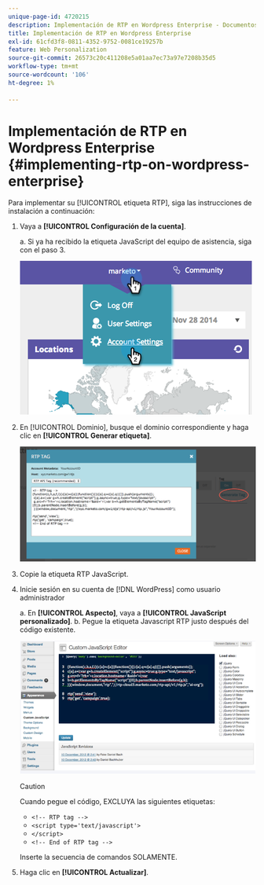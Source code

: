 ```yaml
---
unique-page-id: 4720215
description: Implementación de RTP en Wordpress Enterprise - Documentos de Marketo - Documentación del producto
title: Implementación de RTP en Wordpress Enterprise
exl-id: 61cfd3f8-0811-4352-9752-0081ce19257b
feature: Web Personalization
source-git-commit: 26573c20c411208e5a01aa7ec73a97e7208b35d5
workflow-type: tm+mt
source-wordcount: '106'
ht-degree: 1%

---
```


# Implementación de RTP en Wordpress Enterprise {#implementing-rtp-on-wordpress-enterprise}

Para implementar su [!UICONTROL etiqueta RTP], siga las instrucciones de instalación a continuación:

1. Vaya a **[!UICONTROL Configuración de la cuenta]**.

   a. Si ya ha recibido la etiqueta JavaScript del equipo de asistencia, siga con el paso 3.

   ![](assets/image2014-11-30-15-3a19-3a21-3.png)

1. En [!UICONTROL Dominio], busque el dominio correspondiente y haga clic en **[!UICONTROL Generar etiqueta]**.

   ![](assets/image2014-11-30-15-3a20-3a17-3.png)

1. Copie la etiqueta RTP JavaScript.

1. Inicie sesión en su cuenta de [!DNL WordPress] como usuario administrador

   a. En **[!UICONTROL Aspecto]**, vaya a **[!UICONTROL JavaScript personalizado]**.
b. Pegue la etiqueta Javascript RTP justo después del código existente.

   ![](assets/image2014-12-3-17-3a51-3a46.png)

   >[!CAUTION]
   >
   >Cuando pegue el código, EXCLUYA las siguientes etiquetas:
   >
   >* `<!-- RTP tag -->`
   >* `<script type='text/javascript'>`
   >* `</script>`
   >* `<!-- End of RTP tag -->`
   >
   >Inserte la secuencia de comandos SOLAMENTE.

1. Haga clic en **[!UICONTROL Actualizar]**.
